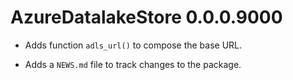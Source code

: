 # AzureDatalakeStore 0.0.0.9000

* Adds function `adls_url()` to compose the base URL.

* Adds a `NEWS.md` file to track changes to the package.



